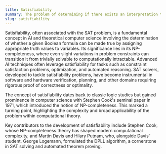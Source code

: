 ```yaml
---
title: Satisfiability
summary: The problem of determining if there exists an interpretation that satisfies a given logical formula.
slug: satisfiability
---
```


Satisfiability, often associated with the SAT problem, is a fundamental concept in AI and theoretical computer science involving the determination of whether a given Boolean formula can be made true by assigning appropriate truth values to variables. Its significance lies in its NP-completeness, where even slight variations in problem constraints can transition it from trivially solvable to computationally intractable. Advanced AI techniques often leverage satisfiability for tasks such as constraint satisfaction problems, optimization, and automated reasoning. SAT solvers, developed to tackle satisfiability problems, have become instrumental in software and hardware verification, planning, and other domains requiring rigorous proof of correctness or optimality.

The concept of satisfiability dates back to classic logic studies but gained prominence in computer science with Stephen Cook's seminal paper in 1971, which introduced the notion of NP-completeness. This marked a turning point, highlighting the complexity and broad applicability of the problem within computational theory.

Key contributors to the development of satisfiability include Stephen Cook, whose NP-completeness theory has shaped modern computational complexity, and Martin Davis and Hilary Putnam, who, alongside Davis' student, George Logemann, formulated the DPLL algorithm, a cornerstone in SAT solving and automated theorem proving.